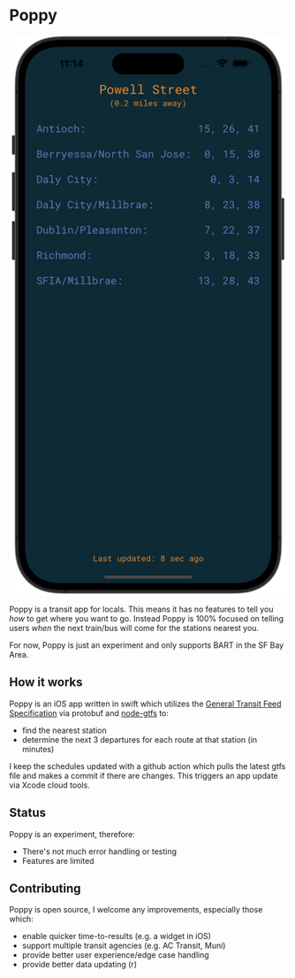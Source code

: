 # Poppy

<p align="center">
  <img src="Shared/Resources/example_screenshot.png"/>
</p>

Poppy is a transit app for locals. This means it has no features to tell you *how* to get where you want to go. Instead
Poppy is 100% focused on telling users *when* the next train/bus will come for the stations nearest you.

For now, Poppy is just an experiment and only supports BART in the SF Bay Area.

## How it works

Poppy is an iOS app written in swift which utilizes the [General Transit Feed Specification](https://gtfs.org) via protobuf and  [node-gtfs](https://github.com/BlinkTagInc/node-gtfs) to:

- find the nearest station
- determine the next 3 departures for each route at that station (in minutes)

I keep the schedules updated with a github action which pulls the latest gtfs file and makes a commit if there are changes. This triggers an
app update via Xcode cloud tools.

## Status
Poppy is an experiment, therefore:
- There's not much error handling or testing
- Features are limited

## Contributing

Poppy is open source, I welcome any improvements, especially those which:

- enable quicker time-to-results (e.g. a widget in iOS)
- support multiple transit agencies (e.g. AC Transit, Muni)
- provide better user experience/edge case handling
- provide better data updating (r)

